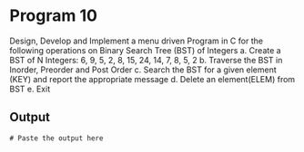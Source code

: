 # Program 10
Design, Develop and Implement a menu driven Program in C for the following operations on Binary
Search Tree (BST) of Integers
a. Create a BST of N Integers: 6, 9, 5, 2, 8, 15, 24, 14, 7, 8, 5, 2
b. Traverse the BST in Inorder, Preorder and Post Order
c. Search the BST for a given element (KEY) and report the appropriate message
d. Delete an element(ELEM) from BST
e. Exit

## Output

```shell
# Paste the output here
```
